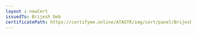 ```yaml
--- 
layout : newCert 
issuedTo: Brijesh Deb
certificatePath: https://certifyme.online/ATAGTR/img/cert/panel/BrijeshDeb_d7e59.png
--- 
```

